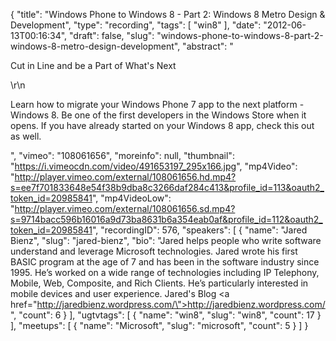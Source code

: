 {
  "title": "Windows Phone to Windows 8 - Part 2: Windows 8 Metro Design & Development",
  "type": "recording",
  "tags": [
    "win8"
  ],
  "date": "2012-06-13T00:16:34",
  "draft": false,
  "slug": "windows-phone-to-windows-8-part-2-windows-8-metro-design-development",
  "abstract": "<p>Cut in Line and be a Part of What's Next</p>\r\n<p>Learn how to migrate your Windows Phone 7 app to the next platform - Windows 8. Be one of the first developers in the Windows Store when it opens. If you have already started on your Windows 8 app, check this out as well.</p>",
  "vimeo": "108061656",
  "moreinfo": null,
  "thumbnail": "https://i.vimeocdn.com/video/491653197_295x166.jpg",
  "mp4Video": "http://player.vimeo.com/external/108061656.hd.mp4?s=ee7f701833648e54f38b9dba8c3266daf284c413&profile_id=113&oauth2_token_id=20985841",
  "mp4VideoLow": "http://player.vimeo.com/external/108061656.sd.mp4?s=9714bacc596b16016a9d73ba8631b6a354eab0af&profile_id=112&oauth2_token_id=20985841",
  "recordingID": 576,
  "speakers": [
    {
      "name": "Jared Bienz",
      "slug": "jared-bienz",
      "bio": "Jared helps people who write software understand and leverage Microsoft technologies. Jared wrote his first BASIC program at the age of 7 and has been in the software industry since 1995. He’s worked on a wide range of technologies including IP Telephony, Mobile, Web, Composite, and Rich Clients. He’s particularly interested in mobile devices and user experience. Jared's Blog <a href=\"http://jaredbienz.wordpress.com/\">http://jaredbienz.wordpress.com/</a>",
      "count": 6
    }
  ],
  "ugtvtags": [
    {
      "name": "win8",
      "slug": "win8",
      "count": 17
    }
  ],
  "meetups": [
    {
      "name": "Microsoft",
      "slug": "microsoft",
      "count": 5
    }
  ]
}